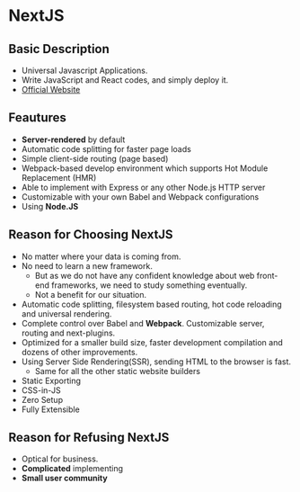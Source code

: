 # NextJS

## Basic Description
- Universal Javascript Applications.
- Write JavaScript and React codes, and simply deploy it.
- [Official Website](https://nextjs.org/)

## Feautures
- **Server-rendered** by default
- Automatic code splitting for faster page loads
- Simple client-side routing (page based)
- Webpack-based develop environment which supports Hot Module Replacement (HMR)
- Able to implement with Express or any other Node.js HTTP server
- Customizable with your own Babel and Webpack configurations
- Using **Node.JS**

## Reason for Choosing NextJS
- No matter where your data is coming from.
- No need to learn a new framework.
  + But as we do not have any confident knowledge about web front-end frameworks, we need to study something eventually.
  + Not a benefit for our situation.
- Automatic code splitting, filesystem based routing, hot code reloading and universal rendering.
- Complete control over Babel and **Webpack**. Customizable server, routing and next-plugins.
- Optimized for a smaller build size, faster development compilation and dozens of other improvements.
- Using Server Side Rendering(SSR), sending HTML to the browser is fast.
  + Same for all the other static website builders
- Static Exporting
- CSS-in-JS
- Zero Setup
- Fully Extensible

## Reason for Refusing NextJS
- Optical for business.
- **Complicated** implementing
- **Small user community**

